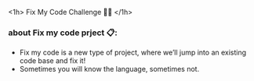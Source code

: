 <1h> Fix My Code Challenge 💪💯 </1h>

### about Fix my code prject 📋: 

* Fix my code is a new type of project, where we’ll jump into an existing code base and fix it!
* Sometimes you will know the language, sometimes not.
